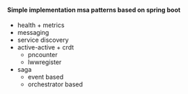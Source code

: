 #### Simple implementation msa patterns based on spring boot
- health + metrics
- messaging
- service discovery
- active-active + crdt
    - pncounter
    - lwwregister
- saga
    - event based
    - orchestrator based